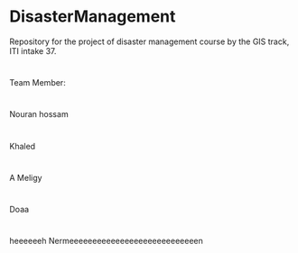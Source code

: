 # DisasterManagement
Repository for the project of disaster management course by the GIS track, ITI intake 37.
#
Team Member: 
#
 Nouran hossam
# 
 Khaled
 #
 A Meligy
 #
 Doaa
 #
heeeeeeh
Nermeeeeeeeeeeeeeeeeeeeeeeeeeeeen

